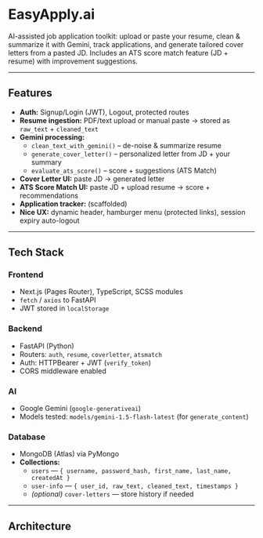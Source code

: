 # EasyApply.ai

AI-assisted job application toolkit: upload or paste your resume, clean & summarize it with Gemini, track applications, and generate tailored cover letters from a pasted JD. Includes an ATS score match feature (JD + resume) with improvement suggestions.

---

## Features

- **Auth:** Signup/Login (JWT), Logout, protected routes  
- **Resume ingestion:** PDF/text upload or manual paste → stored as `raw_text` + `cleaned_text`  
- **Gemini processing:**
  - `clean_text_with_gemini()` – de-noise & summarize resume  
  - `generate_cover_letter()` – personalized letter from JD + your summary  
  - `evaluate_ats_score()` – score + suggestions (ATS Match)  
- **Cover Letter UI:** paste JD → generated letter  
- **ATS Score Match UI:** paste JD + upload resume → score + recommendations  
- **Application tracker:** (scaffolded)  
- **Nice UX:** dynamic header, hamburger menu (protected links), session expiry auto-logout

---

## Tech Stack

### Frontend
- Next.js (Pages Router), TypeScript, SCSS modules  
- `fetch` / `axios` to FastAPI  
- JWT stored in `localStorage`

### Backend
- FastAPI (Python)  
- Routers: `auth`, `resume`, `coverletter`, `atsmatch`  
- Auth: HTTPBearer + JWT (`verify_token`)  
- CORS middleware enabled

### AI
- Google Gemini (`google-generativeai`)  
- Models tested: `models/gemini-1.5-flash-latest` (for `generate_content`)

### Database
- MongoDB (Atlas) via PyMongo  
- **Collections:**
  - `users` — `{ username, password_hash, first_name, last_name, createdAt }`
  - `user-info` — `{ user_id, raw_text, cleaned_text, timestamps }`
  - *(optional)* `cover-letters` — store history if needed

---

## Architecture

